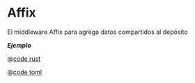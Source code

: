 # Affix

El middleware Affix para agrega datos compartidos al depósito

_**Ejemplo**_

<CodeGroup>
  <CodeGroupItem title="main.rs" active>

@[code rust](../../../../codes/affix-state/src/main.rs)

  </CodeGroupItem>
  <CodeGroupItem title="Cargo.toml">

@[code toml](../../../../codes/affix-state/Cargo.toml)

  </CodeGroupItem>
</CodeGroup>
